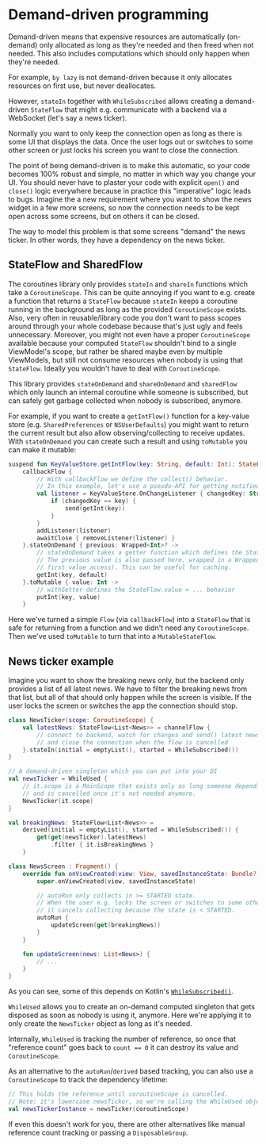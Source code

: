 # Demand-driven programming

Demand-driven means that expensive resources are automatically (on-demand) only allocated as long as they're needed and then freed when not needed.
This also includes computations which should only happen when they're needed.

For example, `by lazy` is not demand-driven because it only allocates resources on first use, but never deallocates.

However, `stateIn` together with `WhileSubscribed` allows creating a demand-driven `StateFlow` that might e.g. communicate with a backend via a WebSocket (let's say a news ticker).

Normally you want to only keep the connection open as long as there is some UI that displays the data.
Once the user logs out or switches to some other screen or just locks his screen you want to close the connection.

The point of being demand-driven is to make this automatic, so your code becomes 100% robust and simple, no matter in which way you change your UI.
You should never have to plaster your code with explicit `open()` and `close()` logic everywhere because in practice this "imperative" logic leads to bugs.
Imagine the a new requirement where you want to show the news widget in a few more screens, so now the connection needs to be kept open across some screens, but on others it can be closed.

The way to model this problem is that some screens "demand" the news ticker.
In other words, they have a dependency on the news ticker.

## StateFlow and SharedFlow

The coroutines library only provides `stateIn` and `shareIn` functions which take a `CoroutineScope`.
This can be quite annoying if you want to e.g. create a function that returns a `StateFlow` because
`stateIn` keeps a coroutine running in the background as long as the provided `CoroutineScope` exists.
Also, very often in reusable/library code you don't want to pass scopes around through your whole codebase because
that's just ugly and feels unnecessary. Moreover, you might not even have a proper `CoroutineScope` available because
your computed `StateFlow` shouldn't bind to a single ViewModel's scope, but rather be shared maybe even by multiple
ViewModels, but still not consume resources when nobody is using that `StateFlow`.
Ideally you wouldn't have to deal with `CoroutineScope`.

This library provides `stateOnDemand` and `shareOnDemand` and `sharedFlow` which only launch an internal coroutine
while someone is subscribed, but can safely get garbage collected when nobody is subscribed, anymore.

For example, if you want to create a `getIntFlow()` function for a key-value store (e.g. `SharedPreferences` or `NSUserDefaults`) you might want to return the current result but also allow observing/collecting to receive updates.
With `stateOnDemand` you can create such a result and using `toMutable` you can make it mutable:

```kotlin
suspend fun KeyValueStore.getIntFlow(key: String, default: Int): StateFlow<Int> =
    callbackFlow {
        // With callbackFlow we define the collect() behavior.
        // In this example, let's use a pseudo-API for getting notified whenever a key gets updated:
        val listener = KeyValueStore.OnChangeListener { changedKey: String ->
            if (changedKey == key) {
                send(getInt(key))
            }
        }
        addListener(listener)
        awaitClose { removeListener(listener) }
    }.stateOnDemand { previous: Wrapped<Int>? ->
        // stateOnDemand takes a getter function which defines the StateFlow.value behavior when nobody collects.
        // The previous value is also passed here, wrapped in a Wrapped() instance (which can be null if this is the
        // first value access). This can be useful for caching.
        getInt(key, default)
    }.toMutable { value: Int ->
        // withSetter defines the StateFlow.value = ... behavior
        putInt(key, value)
    }
```

Here we've turned a simple `Flow` (via `callbackFlow`) into a `StateFlow` that is safe for returning from a function
and we didn't need any `CoroutineScope`. Then we've used `toMutable` to turn that into a `MutableStateFlow`.

## News ticker example

Imagine you want to show the breaking news only, but the backend only provides a list of all latest news.
We have to filter the breaking news from that list, but all of that should only happen while the screen is visible.
If the user locks the screen or switches the app the connection should stop.

```kotlin
class NewsTicker(scope: CoroutineScope) {
    val latestNews: StateFlow<List<News>> = channelFlow {
        // connect to backend, watch for changes and send() latest news,
        // and close the connection when the flow is cancelled
    }.stateIn(initial = emptyList(), started = WhileSubscribed())
}

// A demand-driven singleton which you can put into your DI
val newsTicker = WhileUsed {
    // it.scope is a MainScope that exists only as long someone depends on newsTicker
    // and is cancelled once it's not needed anymore.
    NewsTicker(it.scope)
}

val breakingNews: StateFlow<List<News>> =
    derived(initial = emptyList(), started = WhileSubscribed()) {
        get(get(newsTicker).latestNews)
            .filter { it.isBreakingNews }
    }

class NewsScreen : Fragment() {
    override fun onViewCreated(view: View, savedInstanceState: Bundle?) {
        super.onViewCreated(view, savedInstanceState)

        // autoRun only collects in >= STARTED state.
        // When the user e.g. locks the screen or switches to some other app,
        // it cancels collecting because the state is < STARTED.
        autoRun {
            updateScreen(get(breakingNews))
        }
    }

    fun updateScreen(news: List<News>) {
        // ...
    }
}
```

As you can see, some of this depends on Kotlin's [`WhileSubscribed()`](https://kotlin.github.io/kotlinx.coroutines/kotlinx-coroutines-core/kotlinx.coroutines.flow/-sharing-started/-while-subscribed.html).

`WhileUsed` allows you to create an on-demand computed singleton that gets disposed as soon as nobody is using it, anymore.
Here we're applying it to only create the `NewsTicker` object as long as it's needed.

Internally, `WhileUsed` is tracking the number of reference, so once that "reference count" goes back to `count == 0` it can destroy its value and `CoroutineScope`.

As an alternative to the `autoRun`/`derived` based tracking, you can also use a `CoroutineScope` to track the dependency lifetime:

```kotlin
// This holds the reference until coroutineScope is cancelled.
// Note: it's lowercase newsTicker, so we're calling the WhileUsed object here.
val newsTickerInstance = newsTicker(coroutineScope)
```

If even this doesn't work for you, there are other alternatives like manual reference count tracking or passing a `DisposableGroup`.
